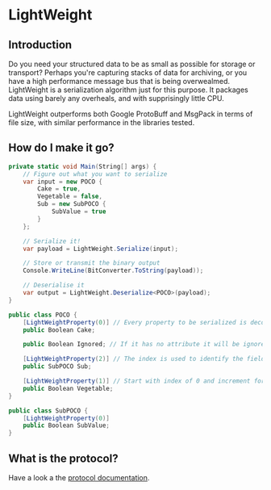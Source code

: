# LightWeight
## Introduction
Do you need your structured data to be as small as possible for storage or transport? Perhaps you're capturing stacks of data for archiving, or you have
a high performance message bus that is being overwealmed. LightWeight is a serialization algorithm just for this purpose. It packages data using barely any overheals, and with supprisingly little CPU. 

LightWeight outperforms both Google ProtoBuff and MsgPack in terms of file size, with similar performance in the libraries tested.

## How do I make it go?
```c#
private static void Main(String[] args) {
    // Figure out what you want to serialize
    var input = new POCO {
        Cake = true,
        Vegetable = false,
        Sub = new SubPOCO {
            SubValue = true
        }
    };

    // Serialize it!
    var payload = LightWeight.Serialize(input);

    // Store or transmit the binary output
    Console.WriteLine(BitConverter.ToString(payload));

    // Deserialise it
    var output = LightWeight.Deserialize<POCO>(payload);
}

public class POCO {
    [LightWeightProperty(0)] // Every property to be serialized is decorated with this attribute
    public Boolean Cake;

    public Boolean Ignored; // If it has no attribute it will be ignored

    [LightWeightProperty(2)] // The index is used to identify the field, not the name
    public SubPOCO Sub;

    [LightWeightProperty(1)] // Start with index of 0 and increment for each additional field (skipping number is fine)
    public Boolean Vegetable;
}

public class SubPOCO {
    [LightWeightProperty(0)]
    public Boolean SubValue;
}
```

## What is the protocol?
Have a look a the [protocol documentation](https://github.com/invertedtomato/lightweight-serialization/blob/master/PROTOCOL.md).